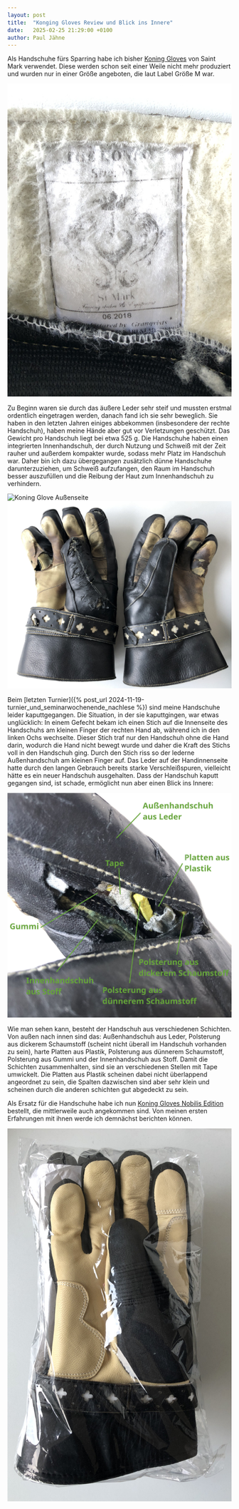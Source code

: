 ```yaml
---
layout: post
title:  "Konging Gloves Review und Blick ins Innere"
date:   2025-02-25 21:29:00 +0100
author: Paul Jähne
---
```


Als Handschuhe fürs Sparring habe ich bisher [Koning Gloves](https://saintmark.se/produkt/old-koning-gloves/) von Saint Mark verwendet. Diese werden schon seit einer Weile nicht mehr produziert und wurden nur in einer Größe angeboten, die laut Label Größe M war.

![Koning Glove Label](/images/2025-02-25-koning-glove-label.jpg)

Zu Beginn waren sie durch das äußere Leder sehr steif und mussten erstmal ordentlich eingetragen werden, danach fand ich sie sehr beweglich. Sie haben in den letzten Jahren einiges abbekommen (insbesondere der rechte Handschuh), haben meine Hände aber gut vor Verletzungen geschützt. Das Gewicht pro Handschuh liegt bei etwa 525 g. Die Handschuhe haben einen integrierten Innenhandschuh, der durch Nutzung und Schweiß mit der Zeit rauher und außerdem kompakter wurde, sodass mehr Platz im Handschuh war. Daher bin ich dazu übergegangen zusätzlich dünne Handschuhe darunterzuziehen, um Schweiß aufzufangen, den Raum im Handschuh besser auszufüllen und die Reibung der Haut zum Innenhandschuh zu verhindern.

![Koning Glove Außenseite](/images/2025-02-25-koning-glove-außenseite.jpg)
![Koning Glove Innenseite](/images/2025-02-25-koning-glove-innenseite.jpg)

Beim [letzten Turnier]({% post_url 2024-11-19-turnier_und_seminarwochenende_nachlese %}) sind meine Handschuhe leider kaputtgegangen. Die Situation, in der sie kaputtgingen, war etwas unglücklich: In einem Gefecht bekam ich einen Stich auf die Innenseite des Handschuhs am kleinen Finger der rechten Hand ab, während ich in den linken Ochs wechselte. Dieser Stich traf nur den Handschuh ohne die Hand darin, wodurch die Hand nicht bewegt wurde und daher die Kraft des Stichs voll in den Handschuh ging. Durch den Stich riss so der lederne Außenhandschuh am kleinen Finger auf. Das Leder auf der Handinnenseite hatte durch den langen Gebrauch bereits starke Verschleißspuren, vielleicht hätte es ein neuer Handschuh ausgehalten. Dass der Handschuh kaputt gegangen sind, ist schade, ermöglicht nun aber einen Blick ins Innere:

![Koning Glove Blick ins Innere](/images/2025-02-25-koning-glove-innenleben.jpg)

Wie man sehen kann, besteht der Handschuh aus verschiedenen Schichten. Von außen nach innen sind das: Außenhandschuh aus Leder, Polsterung aus dickerem Schaumstoff (scheint nicht überall im Handschuh vorhanden zu sein), harte Platten aus Plastik, Polsterung aus dünnerem Schaumstoff, Polsterung aus Gummi und der Innenhandschuh aus Stoff. Damit die Schichten zusammenhalten, sind sie an verschiedenen Stellen mit Tape umwickelt. Die Platten aus Plastik scheinen dabei nicht überlappend angeordnet zu sein, die Spalten dazwischen sind aber sehr klein und scheinen durch die anderen schichten  gut abgedeckt zu sein.

Als Ersatz für die Handschuhe habe ich nun [Koning Gloves Nobilis Edition](https://saintmark.se/produkt/koning-gloves/) bestellt, die mittlerweile auch angekommen sind. Von meinen ersten Erfahrungen mit ihnen werde ich demnächst berichten können.

![Koning Glove Nobilis Edition verpackt](/images/2025-02-25-koning-glove-nobilis-edition-verpackt.jpg)
